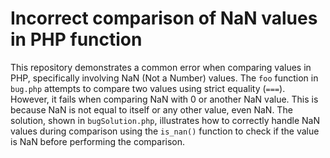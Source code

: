 # Incorrect comparison of NaN values in PHP function
This repository demonstrates a common error when comparing values in PHP, specifically involving NaN (Not a Number) values.
The `foo` function in `bug.php` attempts to compare two values using strict equality (`===`). However, it fails when comparing NaN with 0 or another NaN value. This is because NaN is not equal to itself or any other value, even NaN.
The solution, shown in `bugSolution.php`, illustrates how to correctly handle NaN values during comparison using the `is_nan()` function to check if the value is NaN before performing the comparison.
